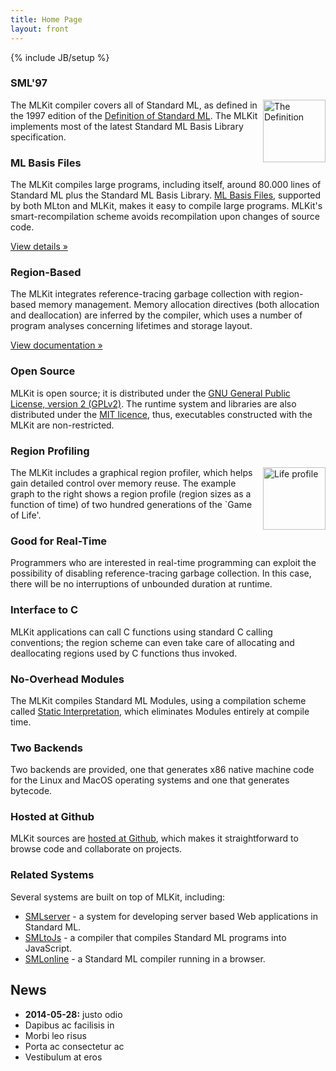 ```yaml
---
title: Home Page
layout: front
---
```

{% include JB/setup %}

<!-- Example row of columns -->
<div class="row">
  <div class="col-lg-10">

<div class="row">
  <div class="col-lg-4">
     <h3>SML'97</h3>
       <img width="100" alt="The Definition" align="right" src="{{BASE_PATH}}/images/Thedef.jpg">
       <p>The MLKit compiler covers all of Standard ML,
          as defined in the 1997 edition of the <a href="http://mitpress.mit.edu/books/definition-standard-ml">Definition of Standard ML</a>. The
          MLKit implements most of the latest Standard ML Basis Library
          specification.</p>
   </div>
   <div class="col-lg-4">
     <h3>ML Basis Files</h3>
       <p>The MLKit compiles large
          programs, including itself, around 80.000 lines of Standard ML plus
          the Standard ML Basis Library. <a href="{{BASE_PATH}}/mlbasisfiles.html">ML Basis Files</a>, supported by both MLton and MLKit, makes it
          easy to compile large programs. MLKit's smart-recompilation scheme avoids recompilation upon changes of source code.</p>
       <p><a class="btn btn-primary" href="{{BASE_PATH}}/mlbasisfiles.html" role="button">View details &raquo;</a></p>
   </div>
   <div class="col-lg-4">
     <h3>Region-Based</h3>
       <p>The MLKit integrates reference-tracing garbage collection with region-based memory
          management. Memory allocation directives (both allocation and
          deallocation) are inferred by the compiler, which uses a number of
          program analyses concerning lifetimes and storage layout.</p>
       <p><a class="btn btn-primary" href="{{BASE_PATH}}/doc.html" role="button">View documentation &raquo;</a></p>
  </div>
</div>

<!-- Example row of columns -->
<div class="row">
  <div class="col-lg-4">
     <h3>Open Source</h3>
       <p>MLKit is open source; it is
          distributed under the <a href="http://opensource.org/licenses/GPL-2.0">GNU General Public License, version 2 (GPLv2)</a>. The runtime
          system and libraries are also distributed under the <a href="http://opensource.org/licenses/MIT">MIT licence</a>, thus,
          executables constructed with the MLKit are non-restricted.</p>
   </div>
   <div class="col-lg-4">
     <h3>Region Profiling</h3>
       <img width="100" alt="Life profile" align="right" src="{{BASE_PATH}}/images/Life80_large.jpg">
       <p>The MLKit includes a graphical region
          profiler, which helps gain detailed control over memory reuse. The
          example graph to the right shows a region profile (region sizes as a
          function of time) of two hundred generations of the `Game of
          Life'.</p>
   </div>
   <div class="col-lg-4">
     <h3>Good for Real-Time</h3>
       <p>Programmers who are interested in
          real-time programming can exploit the possibility of disabling
          reference-tracing garbage collection. In this case, there will be no
          interruptions of unbounded duration at runtime.</p>
  </div>
</div>

<!-- Example row of columns -->
<div class="row">
  <div class="col-lg-4">
     <h3>Interface to C</h3>
       <p>MLKit applications can call C functions
          using standard C calling conventions; the region scheme can even take
          care of allocating and deallocating regions used by C functions thus
          invoked.</p>
   </div>
   <div class="col-lg-4">
     <h3>No-Overhead Modules</h3>
       <p>The MLKit compiles Standard ML Modules, using a compilation scheme called 
          <a href="{{BASE_PATH}}/staticinterp.html">Static Interpretation</a>, which eliminates Modules entirely at compile
          time.</p>
   </div>
   <div class="col-lg-4">
     <h3>Two Backends</h3>
       <p>Two backends are provided, one that
          generates x86 native machine code for the Linux and MacOS operating
          systems and one that generates bytecode.</p>
  </div>
</div>

<!-- Example row of columns -->
<div class="row">
  <div class="col-lg-4">
     <h3>Hosted at Github</h3>
       <p>MLKit sources are <a href="http://github.com/melsman/mlkit">hosted at Github</a>, which makes it straightforward to browse code and collaborate on projects.</p>
   </div>
   <div class="col-lg-4">
     <h3>Related Systems</h3>
       <p>Several systems are built on top of MLKit, including:
          <ul>
            <li><a href="http://www.smlserver.org">SMLserver</a> - a system for developing server based Web applications in Standard ML.</li>
            <li><a href="http://www.smlserver.org/smltojs">SMLtoJs</a> - a compiler that compiles Standard ML programs into JavaScript.</li>
            <li><a href="http://www.smlserver.org/ide">SMLonline</a> - a Standard ML compiler running in a browser.</li>
          </ul> 
          </p>
   </div>
</div>

</div>
  <div class="col-lg-2">
  <h2>News</h2>
  <ul class="list-group">
  <li class="list-group-item"><b>2014-05-28:</b> justo odio</li>
  <li class="list-group-item">Dapibus ac facilisis in</li>
  <li class="list-group-item">Morbi leo risus</li>
  <li class="list-group-item">Porta ac consectetur ac</li>
  <li class="list-group-item">Vestibulum at eros</li>
</ul>
  </div>
</div>
